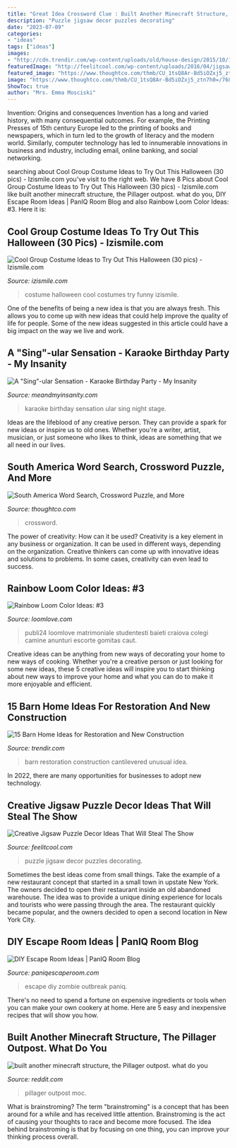 ```yaml
---
title: "Great Idea Crossword Clue : Built Another Minecraft Structure, The Pillager Outpost. What Do You"
description: "Puzzle jigsaw decor puzzles decorating"
date: "2023-07-09"
categories:
- "ideas"
tags: ["ideas"]
images:
- "http://cdn.trendir.com/wp-content/uploads/old/house-design/2015/10/10/barn-style-house-irleand-cantilvered.jpg"
featuredImage: "http://feelitcool.com/wp-content/uploads/2016/04/jigsaw-puzzles-decor-ideas.jpg"
featured_image: "https://www.thoughtco.com/thmb/CU_1tsQ8Ar-Bd5iOZxj5_ztn7h0=/768x0/filters:no_upscale():max_bytes(150000):strip_icc()/soamericamap-58b977163df78c353cdd162d.png"
image: "https://www.thoughtco.com/thmb/CU_1tsQ8Ar-Bd5iOZxj5_ztn7h0=/768x0/filters:no_upscale():max_bytes(150000):strip_icc()/soamericamap-58b977163df78c353cdd162d.png"
ShowToc: true
author: "Mrs. Emma Mosciski"
---
```



Invention: Origins and consequences
Invention has a long and varied history, with many consequential outcomes. For example, the Printing Presses of 15th century Europe led to the printing of books and newspapers, which in turn led to the growth of literacy and the modern world. Similarly, computer technology has led to innumerable innovations in business and industry, including email, online banking, and social networking.

	

		
searching about Cool Group Costume Ideas to Try Out This Halloween (30 pics) - Izismile.com you've visit to the right web. We have 8 Pics about Cool Group Costume Ideas to Try Out This Halloween (30 pics) - Izismile.com like built another minecraft structure, the Pillager outpost. what do you, DIY Escape Room Ideas | PanIQ Room Blog and also Rainbow Loom Color Ideas: #3. Here it is:
		
    
## Cool Group Costume Ideas To Try Out This Halloween (30 Pics) - Izismile.com

<img loading=lazy src="https://img.izismile.com/img/img7/20140930/640/cool_group_costume_ideas_to_try_out_this_halloween_640_04.jpg" onerror="this.onerror=null;this.src='https://tse4.mm.bing.net/th?id=OIP.i_MBgqSmsg3D8AfVwpWi_gHaHW&amp;pid=15.1';" alt="Cool Group Costume Ideas to Try Out This Halloween (30 pics) - Izismile.com">

_Source: izismile.com_

>costume halloween cool costumes try funny izismile. 

	

One of the benefits of being a new idea is that you are always fresh. This allows you to come up with new ideas that could help improve the quality of life for people. Some of the new ideas suggested in this article could have a big impact on the way we live and work.

    
## A &quot;Sing&quot;-ular Sensation - Karaoke Birthday Party - My Insanity

<img loading=lazy src="http://1.bp.blogspot.com/_LHwl7C3OT3Y/TQbAVg0lSbI/AAAAAAAAKsA/m8wVKMWYrRc/s1600/IMG_0661.jpg" onerror="this.onerror=null;this.src='https://tse2.mm.bing.net/th?id=OIP.4MNa74kzNi86kGJIMNRSaQHaLG&amp;pid=15.1';" alt="A &quot;Sing&quot;-ular Sensation - Karaoke Birthday Party - My Insanity">

_Source: meandmyinsanity.com_

>karaoke birthday sensation ular sing night stage. 

	

Ideas are the lifeblood of any creative person. They can provide a spark for new ideas or inspire us to old ones. Whether you're a writer, artist, musician, or just someone who likes to think, ideas are something that we all need in our lives.

    
## South America Word Search, Crossword Puzzle, And More

<img loading=lazy src="https://www.thoughtco.com/thmb/CU_1tsQ8Ar-Bd5iOZxj5_ztn7h0=/768x0/filters:no_upscale():max_bytes(150000):strip_icc()/soamericamap-58b977163df78c353cdd162d.png" onerror="this.onerror=null;this.src='https://tse1.mm.bing.net/th?id=OIP.T-uHN7vjTqmfCuB0tF4egAHaJp&amp;pid=15.1';" alt="South America Word Search, Crossword Puzzle, and More">

_Source: thoughtco.com_

>crossword. 

	

The power of creativity: How can it be used?
Creativity is a key element in any business or organization. It can be used in different ways, depending on the organization. Creative thinkers can come up with innovative ideas and solutions to problems. In some cases, creativity can even lead to success.

    
## Rainbow Loom Color Ideas: #3

<img loading=lazy src="https://www.loomlove.com/wp-content/uploads/eternity-rainbow-loom-2gzz.jpg" onerror="this.onerror=null;this.src='https://tse4.mm.bing.net/th?id=OIP.ubBNrjgdGaYETKWfHj5DRQHaLH&amp;pid=15.1';" alt="Rainbow Loom Color Ideas: #3">

_Source: loomlove.com_

>publi24 loomlove matrimoniale studentesti baieti craiova colegi camine anunturi escorte gomitas caut. 

	

Creative ideas can be anything from new ways of decorating your home to new ways of cooking. Whether you're a creative person or just looking for some new ideas, these 5 creative ideas will inspire you to start thinking about new ways to improve your home and what you can do to make it more enjoyable and efficient.

    
## 15 Barn Home Ideas For Restoration And New Construction

<img loading=lazy src="http://cdn.trendir.com/wp-content/uploads/old/house-design/2015/10/10/barn-style-house-irleand-cantilvered.jpg" onerror="this.onerror=null;this.src='https://tse2.mm.bing.net/th?id=OIP.XOraCbtPUFpXG5yz9TaGiAHaIe&amp;pid=15.1';" alt="15 Barn Home Ideas for Restoration and New Construction">

_Source: trendir.com_

>barn restoration construction cantilevered unusual idea. 

	

In 2022, there are many opportunities for businesses to adopt new technology.

    
## Creative Jigsaw Puzzle Decor Ideas That Will Steal The Show

<img loading=lazy src="http://feelitcool.com/wp-content/uploads/2016/04/jigsaw-puzzles-decor-ideas.jpg" onerror="this.onerror=null;this.src='https://tse2.mm.bing.net/th?id=OIP.FkJ1R1tafhX15IJEaH57BwHaD3&amp;pid=15.1';" alt="Creative Jigsaw Puzzle Decor Ideas That Will Steal The Show">

_Source: feelitcool.com_

>puzzle jigsaw decor puzzles decorating. 

	

Sometimes the best ideas come from small things. Take the example of a new restaurant concept that started in a small town in upstate New York. The owners decided to open their restaurant inside an old abandoned warehouse. The idea was to provide a unique dining experience for locals and tourists who were passing through the area. The restaurant quickly became popular, and the owners decided to open a second location in New York City.

    
## DIY Escape Room Ideas | PanIQ Room Blog

<img loading=lazy src="https://paniqescaperoom.com/blog/wp-content/uploads/2020/01/MG_5446-Edit.jpg" onerror="this.onerror=null;this.src='https://tse3.mm.bing.net/th?id=OIP.kjWSQWoHwi5LONq70WomlQHaE8&amp;pid=15.1';" alt="DIY Escape Room Ideas | PanIQ Room Blog">

_Source: paniqescaperoom.com_

>escape diy zombie outbreak paniq. 

	

There's no need to spend a fortune on expensive ingredients or tools when you can make your own cookery at home. Here are 5 easy and inexpensive recipes that will show you how.

    
## Built Another Minecraft Structure, The Pillager Outpost. What Do You

<img loading=lazy src="https://preview.redd.it/ahngutvmqnz31.png?auto=webp&amp;s=822f76329eaa8a9ad1fc9f27906daa7f1a909807" onerror="this.onerror=null;this.src='https://tse3.mm.bing.net/th?id=OIP.ozUhR3VGVo6Wj6I0COg4gwHaJ4&amp;pid=15.1';" alt="built another minecraft structure, the Pillager outpost. what do you">

_Source: reddit.com_

>pillager outpost moc. 

	

What is brainstroming?
The term "brainstroming" is a concept that has been around for a while and has received little attention. Brainstroming is the act of causing your thoughts to race and become more focused. The idea behind brainstroming is that by focusing on one thing, you can improve your thinking process overall.

